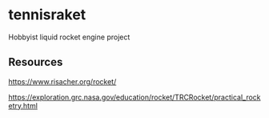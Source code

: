 # tennisraket

Hobbyist liquid rocket engine project

## Resources

https://www.risacher.org/rocket/

https://exploration.grc.nasa.gov/education/rocket/TRCRocket/practical_rocketry.html
